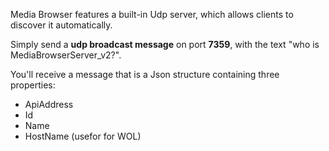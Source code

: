 Media Browser features a built-in Udp server, which allows clients to discover it automatically. 

Simply send a **udp broadcast message** on port **7359**, with the text "who is MediaBrowserServer_v2?".

You'll receive a message that is a Json structure containing three properties:

* ApiAddress
* Id
* Name
* HostName (usefor for WOL)